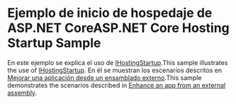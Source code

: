 # <a name="aspnet-core-hosting-startup-sample"></a><span data-ttu-id="ab5b4-101">Ejemplo de inicio de hospedaje de ASP.NET Core</span><span class="sxs-lookup"><span data-stu-id="ab5b4-101">ASP.NET Core Hosting Startup Sample</span></span>

<span data-ttu-id="ab5b4-102">En este ejemplo se explica el uso de [IHostingStartup](https://docs.microsoft.com/dotnet/api/microsoft.aspnetcore.hosting.ihostingstartup).</span><span class="sxs-lookup"><span data-stu-id="ab5b4-102">This sample illustrates the use of [IHostingStartup](https://docs.microsoft.com/dotnet/api/microsoft.aspnetcore.hosting.ihostingstartup).</span></span> <span data-ttu-id="ab5b4-103">En él se muestran los escenarios descritos en [Mejorar una aplicación desde un ensamblado externo](https://docs.microsoft.com/aspnet/core/fundamentals/host/platform-specific-configuration).</span><span class="sxs-lookup"><span data-stu-id="ab5b4-103">This sample demonstrates the scenarios described in [Enhance an app from an external assembly](https://docs.microsoft.com/aspnet/core/fundamentals/host/platform-specific-configuration).</span></span>
